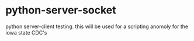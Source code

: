 # python-server-socket
python server-client testing. this will be used for a scripting anomoly for the iowa state CDC's
